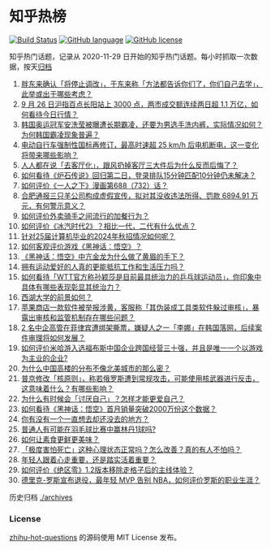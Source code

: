 # 知乎热榜
[![Build Status](https://github.com/ToWeLong/zhihu-hot-questions/workflows/CI/badge.svg)](https://github.com/ToWeLong/zhihu-hot-questions/actions)
[![GitHub language](https://img.shields.io/badge/language-golang-orange.svg)](https://golang.org/)
[![GitHub license](https://img.shields.io/github/license/ToWeLong/zhihu-hot-questions)](https://github.com/ToWeLong/zhihu-hot-questions/blob/main/LICENSE)

知乎热门话题，记录从 2020-11-29 日开始的知乎热门话题。每小时抓取一次数据，按天[归档](./archives)

<!-- BEGIN -->

1. [胖东来确认「将停止调改」，于东来称「方法都告诉你们了，你们自己去学」，此举或出于哪些考虑？](https://www.zhihu.com/question/668271727)
1. [9 月 26 日沪指百点长阳站上 3000 点，两市成交额连续两日超 1.1 万亿，如何看待今日行情？](https://www.zhihu.com/question/668271524)
1. [韩国奥运冠军安洗莹被曝遭长期霸凌，还要为男选手洗内裤，实际情况如何？为何韩国霸凌现象普遍？](https://www.zhihu.com/question/668271665)
1. [电动自行车强制性国标再修订，最高时速超 25 km/h 后电机断电，这一变化将带来哪些影响？](https://www.zhihu.com/question/667761824)
1. [人人都在说「去客厅化」，跟风扔掉客厅三大件后为什么反而后悔了？](https://www.zhihu.com/question/666298080)
1. [如何看待《炉石传说》回归第二日，登录排队15分钟匹配10分钟仍未解决？](https://www.zhihu.com/question/668281848)
1. [如何评价《一人之下》漫画第688（732）话？](https://www.zhihu.com/question/668972341)
1. [合肥通报三只羊公司构成虚假宣传，拟对其没收违法所得、罚款 6894.91 万元，有何警示意义？](https://www.zhihu.com/question/668875746)
1. [如何评价外卖骑手之间流行的加餐行为？](https://www.zhihu.com/question/658256921)
1. [如何评价《冰汽时代2》？相比一代，二代有什么优点？](https://www.zhihu.com/question/667475172)
1. [针对25届计算机毕业的2024年秋招情况如何呢？](https://www.zhihu.com/question/664740054)
1. [如何客观评价游戏《黑神话：悟空》？](https://www.zhihu.com/question/558640795)
1. [《黑神话：悟空》中亢金龙为什么做了黄眉的手下？](https://www.zhihu.com/question/665005678)
1. [拥有运动爱好的人真的更能抵抗工作和生活压力吗？](https://www.zhihu.com/question/660632314)
1. [如何看待「WTT官方称孙颖莎是目前最具统治力的乒乓球运动员」，你印象中具体有哪些表现彰显其统治力？](https://www.zhihu.com/question/668669412)
1. [西湖大学的前景如何？](https://www.zhihu.com/question/391017353)
1. [苹果商店一款软件被举报涉黄，客服称「其伪装成工具类软件躲过审核」，暴露出审核和监管机制存在哪些问题？](https://www.zhihu.com/question/668150777)
1. [2 名中企高管在菲律宾遭绑架撕票，嫌疑人之一「李娜」在韩国落网，后续案件审理将如何发展？](https://www.zhihu.com/question/667980990)
1. [如何评价米哈游入选福布斯中国企业跨国经营三十强，并且是唯一一个以游戏为主业的企业?](https://www.zhihu.com/question/668272394)
1. [为什么中国高楼的分布不像北美城市的那么密？](https://www.zhihu.com/question/330249681)
1. [普京修改「核原则」，称若俄罗斯遭到常规攻击，可能使用核武器进行反击，这意味着什么？有哪些影响？](https://www.zhihu.com/question/668268045)
1. [为什么有时候会「讨厌自己」？怎样才能更爱自己？](https://www.zhihu.com/question/667579042)
1. [‌如何看待《黑神话：悟空》首月销量突破2000万份这个数据？](https://www.zhihu.com/question/668282490)
1. [你有没有一个一直想去却还没去的地方？](https://www.zhihu.com/question/666257531)
1. [普通人有可能在羽毛球比赛中赢林丹1球吗?](https://www.zhihu.com/question/666929031)
1. [如何让素食更鲜更美味？](https://www.zhihu.com/question/667978197)
1. [「极度害怕死亡」这种心理状态正常吗？怎么改善？真的有人不怕吗？](https://www.zhihu.com/question/666989407)
1. [年轻人跟着心走重要，还是踏实活着重要？](https://www.zhihu.com/question/666948857)
1. [如何评价《绝区零》1.2版本移除走格子后的主线体验？](https://www.zhihu.com/question/668236415)
1. [德里克-罗斯宣布退役，最年轻 MVP 告别 NBA，如何评价罗斯的职业生涯？](https://www.zhihu.com/question/668625933)

<!-- END -->

历史归档 [./archives](./archives)


### License
[zhihu-hot-questions](https://github.com/towelong/zhihu-hot-questions) 的源码使用 MIT License 发布。